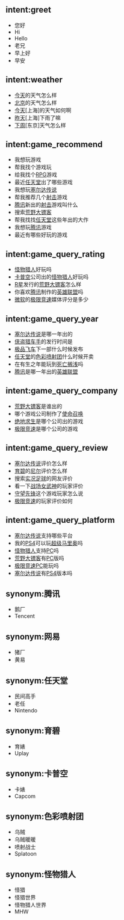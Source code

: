 ## intent:greet
- 您好
- Hi
- Hello
- 老兄
- 早上好
- 早安

## intent:weather
- [今天](date)的天气怎么样
- [北京](location)的天气怎么样
- [今天](date)[上海]的天气如何啊
- [昨天](date)[上海]下雨了嘛
- [下周](date)[东京]天气怎么样

## intent:game_recommend
- 我想玩游戏
- 帮我找个游戏玩
- 给我找个[RPG](type)游戏
- 最近[任天堂](company)出了哪些游戏
- 我想玩[塞尔达传说](name)
- 帮我推荐几个[射击](type)游戏
- [腾讯](company)新出的[射击](type)游戏叫什么
- 搜索[荒野大镖客](name)
- 帮我找找[任天堂](company)这些年出的大作
- 我想玩[腾讯](company)游戏
- 最近有哪些好玩的游戏

## intent:game_query_rating
- [怪物猎人](name)好玩吗
- [卡普空](company)公司出的[怪物猎人](name)好玩吗
- [R星](company)发行的[荒野大镖客](name)怎么样
- 你喜欢[腾讯](company)制作的[英雄联盟](name)吗
- [微软](company)的[极限竞速](name)媒体评分是多少

## intent:game_query_year
- [塞尔达传说](name)是哪一年出的
- [侠盗猎车手](name)的发行时间是
- [极品飞车](name)下一部什么时候发布
- [任天堂](company)的[色彩喷射团](name)什么时候开卖
- 在有生之年能玩到[死亡搁浅](game)吗
- [腾讯](company)是哪一年出的[英雄联盟](game)

## intent:game_query_company
- [荒野大镖客](name)是谁出的
- 哪个游戏公司制作了[使命召唤](name)
- [绝地求生](name)是哪个公司出的游戏
- [极限竞速](name)是哪个公司的游戏

## intent:game_query_review
- [塞尔达传说](name)评价怎么样
- [育碧](company)的[尼尔](name)评价怎么样
- 搜索[实况足球](name)的网友评价
- 看一下[战场女武神](name)的玩家评价
- [守望先锋](name)这个游戏玩家怎么说
- [极限竞速](name)的玩家评价如何

## intent:game_query_platform
- [塞尔达传说](name)支持哪些平台
- 我的[PS4](platform)可以玩[超级马里奥](name)吗
- [怪物猎人](name)支持[PC](platform)吗
- [荒野大镖客](name)有[PC](platform)版吗
- [极限竞速](name)[PC](platform)能玩吗
- [塞尔达传说](game)有[PS4](platform)版本吗

## synonym:腾讯
- 鹅厂
- Tencent

## synonym:网易
- 猪厂
- 黄易

## synonym:任天堂
- 民间高手
- 老任
- Nintendo

## synonym:育碧
- 育婊
- Uplay

## synonym:卡普空
- 卡婊
- Capcom

## synonym:色彩喷射团
- 乌贼
- 乌贼暖暖
- 喷射战士
- Splatoon

## synonym:怪物猎人
- 怪猎
- 怪猎世界
- 怪物猎人世界
- MHW